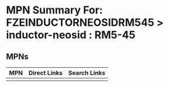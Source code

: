 



# MPN Summary For: FZEINDUCTORNEOSIDRM545 > inductor-neosid : RM5-45

## MPNs
  

|MPN|Direct Links|Search Links|
| :--- | :--- | :--- |
||||
